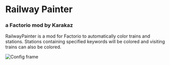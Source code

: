 # Railway Painter
### a Factorio mod by Karakaz

RailwayPainter is a mod for Factorio to automatically color trains and stations. Stations containing specified keywords will be colored and visiting trains can also be colored.

![Config frame](https://raw.githubusercontent.com/Karakaz/railway-painter/master/railway_painter_config_preview.png)